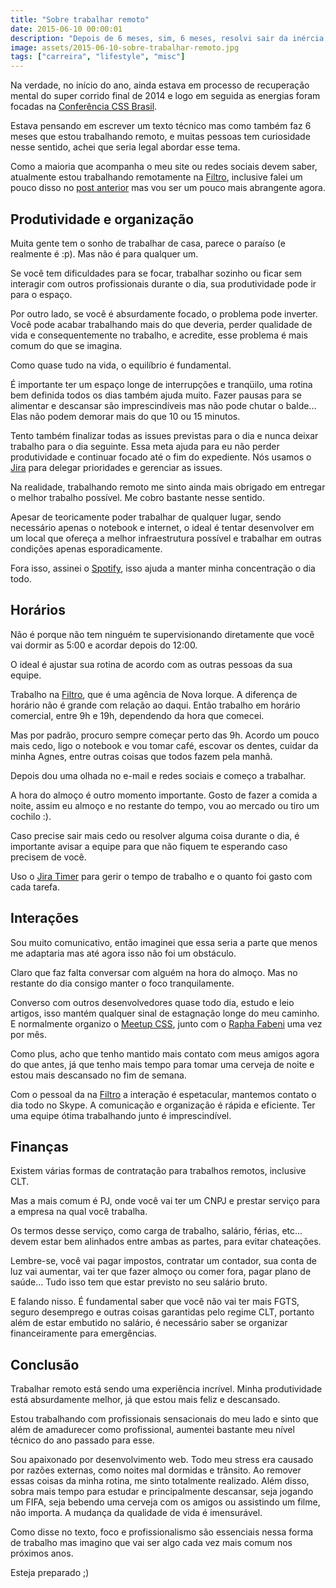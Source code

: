 ```yaml
---
title: "Sobre trabalhar remoto"
date: 2015-06-10 00:00:01
description: "Depois de 6 meses, sim, 6 meses, resolvi sair da inércia e voltar a escrever"
image: assets/2015-06-10-sobre-trabalhar-remoto.jpg
tags: ["carreira", "lifestyle", "misc"]
---
```


Na verdade, no início do ano, ainda estava em processo de recuperação mental do super corrido final de 2014 e logo em seguida as energias foram focadas na [Conferência CSS Brasil](http://cssconfbrasil.com.br).

Estava pensando em escrever um texto técnico mas como também faz 6 meses que estou trabalhando remoto, e muitas pessoas tem curiosidade nesse sentido, achei que seria legal abordar esse tema.

Como a maioria que acompanha o meu site ou redes sociais devem saber, atualmente estou trabalhando remotamente na [Filtro](http://2014.filtro.us), inclusive falei um pouco disso no [post anterior](/blog/2015/meu-dia-a-dia-como-dev-frontend) mas vou ser um pouco mais abrangente agora.

## Produtividade e organização

Muita gente tem o sonho de trabalhar de casa, parece o paraíso (e realmente é :p). Mas não é para qualquer um.

Se você tem dificuldades para se focar, trabalhar sozinho ou ficar sem interagir com outros profissionais durante o dia, sua produtividade pode ir para o espaço.

Por outro lado, se você é absurdamente focado, o problema pode inverter. Você pode acabar trabalhando mais do que deveria, perder qualidade de vida e consequentemente no trabalho, e acredite, esse problema é mais comum do que se imagina.

Como quase tudo na vida, o equilíbrio é fundamental.

É importante ter um espaço longe de interrupções e tranqüilo, uma rotina bem definida todos os dias também ajuda muito. Fazer pausas para se alimentar e descansar são imprescindíveis mas não pode chutar o balde... Elas não podem demorar mais do que 10 ou 15 minutos.

Tento também finalizar todas as issues previstas para o dia e nunca deixar trabalho para o dia seguinte. Essa meta ajuda para eu não perder produtividade e continuar focado até o fim do expediente. Nós usamos o [Jira](www.atlassian.com/JIRA‎) para delegar prioridades e gerenciar as issues.

Na realidade, trabalhando remoto me sinto ainda mais obrigado em entregar o melhor trabalho possível. Me cobro bastante nesse sentido.

Apesar de teoricamente poder trabalhar de qualquer lugar, sendo necessário apenas o notebook e internet, o ideal é tentar desenvolver em um local que ofereça a melhor infraestrutura possível e trabalhar em outras condições apenas esporadicamente.

Fora isso, assinei o [Spotify](https://www.spotify.com), isso ajuda a manter minha concentração o dia todo.

## Horários

Não é porque não tem ninguém te supervisionando diretamente que você vai dormir as 5:00 e acordar depois do 12:00.

O ideal é ajustar sua rotina de acordo com as outras pessoas da sua equipe.

Trabalho na [Filtro](http://2014.filtro.us), que é uma agência de Nova Iorque. A diferença de horário não é grande com relação ao daqui. Então trabalho em horário comercial, entre 9h e 19h, dependendo da hora que comecei.

Mas por padrão, procuro sempre começar perto das 9h. Acordo um pouco mais cedo, ligo o notebook e vou tomar café, escovar os dentes, cuidar da minha Agnes, entre outras coisas que todos fazem pela manhã.

Depois dou uma olhada no e-mail e redes sociais e começo a trabalhar.

A hora do almoço é outro momento importante. Gosto de fazer a comida a noite, assim eu almoço e no restante do tempo, vou ao mercado ou tiro um cochilo :).

Caso precise sair mais cedo ou resolver alguma coisa durante o dia, é importante avisar a equipe para que não fiquem te esperando caso precisem de você.

Uso o [Jira Timer](www.atlassian.com/JIRA‎) para gerir o tempo de trabalho e o quanto foi gasto com cada tarefa.

## Interações

Sou muito comunicativo, então imaginei que essa seria a parte que menos me adaptaria mas até agora isso não foi um obstáculo.

Claro que faz falta conversar com alguém na hora do almoço. Mas no restante do dia consigo manter o foco tranquilamente.

Converso com outros desenvolvedores quase todo dia, estudo e leio artigos, isso mantém qualquer sinal de estagnação longe do meu caminho. E normalmente organizo o [Meetup CSS](http://www.meetup.com/pt/CSS-SP), junto com o [Rapha Fabeni](https://twitter.com/raphaelfabeni) uma vez por mês.

Como plus, acho que tenho mantido mais contato com meus amigos agora do que antes, já que tenho mais tempo para tomar uma cerveja de noite e estou mais descansado no fim de semana.

Com o pessoal da na [Filtro](http://2014.filtro.us) a interação é espetacular, mantemos contato o dia todo no Skype. A comunicação e organização é rápida e eficiente. Ter uma equipe ótima trabalhando junto é imprescindível.

## Finanças

Existem várias formas de contratação para trabalhos remotos, inclusive CLT.

Mas a mais comum é PJ, onde você vai ter um CNPJ e prestar serviço para a empresa na qual você trabalha.

Os termos desse serviço, como carga de trabalho, salário, férias, etc... devem estar bem alinhados entre ambas as partes, para evitar chateações.

Lembre-se, você vai pagar impostos, contratar um contador, sua conta de luz vai aumentar, vai ter que fazer almoço ou comer fora, pagar plano de saúde... Tudo isso tem que estar previsto no seu salário bruto.

E falando nisso. É fundamental saber que você não vai ter mais FGTS, seguro desemprego e outras coisas garantidas pelo regime CLT, portanto além de estar embutido no salário, é necessário saber se organizar financeiramente para emergências.

## Conclusão

Trabalhar remoto está sendo uma experiência incrível. Minha produtividade está absurdamente melhor, já que estou mais feliz e descansado.

Estou trabalhando com profissionais sensacionais do meu lado e sinto que além de amadurecer como profissional, aumentei bastante meu nível técnico do ano passado para esse.

Sou apaixonado por desenvolvimento web. Todo meu stress era causado por razões externas, como noites mal dormidas e trânsito. Ao remover essas coisas da minha rotina, me sinto totalmente realizado. Além disso, sobra mais tempo para estudar e principalmente descansar, seja jogando um FIFA, seja bebendo uma cerveja com os amigos ou assistindo um filme, não importa. A mudança da qualidade de vida é imensurável.

Como disse no texto, foco e profissionalismo são essenciais nessa forma de trabalho mas imagino que vai ser algo cada vez mais comum nos próximos anos.

Esteja preparado ;)
